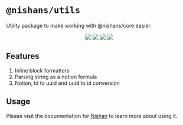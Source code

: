 # `@nishans/utils`

Utility package to make working with @nishans/core easier

<p align="center">
  <img src="https://img.shields.io/bundlephobia/minzip/@nishans/utils?label=minzipped&style=flat"/>
  <img src="https://img.shields.io/npm/dw/@nishans/utils?style=flat"/>
  <img src="https://img.shields.io/github/issues/devorein/nishan/@nishans/utils"/>
  <img src="https://img.shields.io/npm/v/@nishans/utils"/>
</p>

## Features

1. Inline block formatters
2. Parsing string as a notion formula
3. Notion, Id to uuid and uuid to id conversion

## Usage

Please visit the documentation for [Nishan](https://nishan-docs.netlify.app/) to learn more about using it.